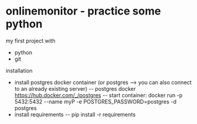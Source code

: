 # onlinemonitor - practice some python

my first project with
- python 
- git

installation
- install postgres docker container (or postgres --> you can also connect to an already existing server)
-- postgres docker https://hub.docker.com/_/postgres 
-- start container: docker run -p 5432:5432 --name myP -e POSTGRES_PASSWORD=postgres -d postgres
- install requirements
-- pip install -r requirements
